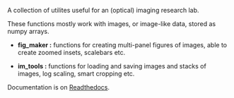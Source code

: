 A collection of utilites useful for an (optical) imaging research lab. 

These functions mostly work with images, or image-like data, stored as numpy arrays.

* **fig_maker :** functions for creating multi-panel figures of images, able to create zoomed insets, scalebars etc.

* **im_tools :**  functions for loading and saving images and stacks of images, log scaling, smart cropping etc.

Documentation is on [Readthedocs](https://hugheslab.readthedocs.io/en/latest/).
